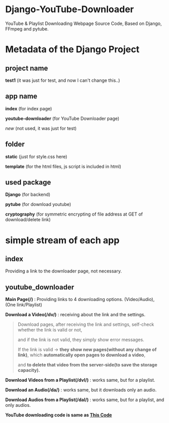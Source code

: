 # Django-YouTube-Downloader

YouTube &amp; Playlist Downloading Webpage Source Code, Based on Django, FFmpeg and pytube.

# Metadata of the Django Project

## project name

**test1** (it was just for test, and now I can't change this..)

## app name

**index** (for index page)

**youtube-downloader** (for YouTube Downloader page)

*new* (not used, it was just for test)

## folder

**static** (just for style.css here)

**template** (for the html files, js script is included in html)

## used package

**Django** (for backend)

**pytube** (for download youtube)

**cryptography** (for symmetric encrypting of file address at GET of download/delete link)

# simple stream of each app

## index

Providing a link to the downloader page, not necessary.

## youtube_downloader

**Main Page(/)** : Providing links to 4 downloading options. (Video/Audio), (One link/Playlist)

**Download a Video(/dv/)** : receiving about the link and the settings.

> Download pages, after receiving the link and settings, self-check whether the link is valid or not, 
> 
> and if the link is not valid, they simply show error messages.
> 
> If the link is valid -> **they show new pages(without any change of link)**, which **automatically open pages to download a video**, 
>
> and **to delete that video from the server-side(to save the storage capacity).**

**Download Videos from a Playlist(/dvl/)** : works same, but for a playlist.

**Download an Audio(/da/)** : works same, but it downloads only an audio.

**Download Audios from a Playlist(/dal/)** : works same, but for a playlist, and only audios.

**YouTube downloading code is same as [This Code](https://www.github.com/octahedron00/YouTube-Playlist-Downloader)**
